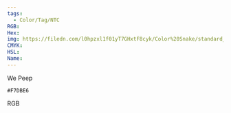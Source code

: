 ```yaml
---
tags:
  - Color/Tag/NTC
RGB:
Hex:
img: https://filedn.com/l0hpzxl1f01yT7GHxtF8cyk/Color%20Snake/standard_csv_to_svg/F7DBE6.svg
CMYK:
HSL:
Name:
---
```

We Peep
```palette
#F7DBE6
```
RGB
